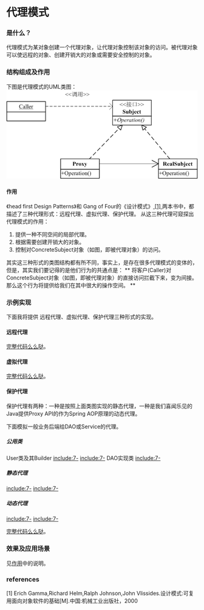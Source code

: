 # 代理模式

### 是什么？

代理模式为某对象创建一个代理对象，让代理对象控制该对象的访问。被代理对象可以使远程的对象、创建开销大的对象或需要安全控制的对象。

### 结构组成及作用

下图是代理模式的UML类图：
![ Proxy Pattern UML Class diagram](Proxy.png)

#### 作用

《head first Design Patterns》和 Gang of Four的《设计模式》[ [1] ](#references)两本书中，都描述了三种代理形式：远程代理、虚拟代理、保护代理。
从这三种代理可窥探出代理模式的作用：
1. 提供一种不同空间的局部代理。
2. 根据需要创建开销大的对象。
3. 控制对ConcreteSubject对象（如图，即被代理对象）的访问。

其实这三种形式的类图结构都有所不同，事实上，是存在很多代理模式的变体的，但是，其实我们要记得的是他们行为的共通点是：
** 将客户(Caller)对ConcreteSubject对象（如图，即被代理对象）的直接访问拦截下来，变为间接。那么这个行为将提供给我们在其中很大的操作空间。 **

### 示例实现

下面我将提供 远程代理、虚拟代理、保护代理三种形式的实现。

#### 远程代理

[完整代码么么哒](https://github.com/teaho2015/design-patterns-learning/tree/master/src/main/java/com/tea/proxy/remoteproxy/)。


#### 虚拟代理


[完整代码么么哒](https://github.com/teaho2015/design-patterns-learning/tree/master/src/main/java/com/tea/proxy/virtualproxy/)。

#### 保护代理

保护代理有两种：一种是按照上面类图实现的静态代理，一种是我们喜闻乐见的Java提供Proxy API的作为Spring AOP原理的动态代理。

下面模拟一般业务后端给DAO或Service的代理。

##### 公用类
User类及其Builder
[include:7-](../src/main/java/com/tea/proxy/protectProxy/User.java)
[include:7-](../src/main/java/com/tea/proxy/protectProxy/UserBuilder.java)
DAO实现类
[include:7-](../src/main/java/com/tea/proxy/protectProxy/UserDAOImpl.java)

##### 静态代理

[include:7-](../src/main/java/com/tea/proxy/protectProxy/staticProxy/ProtectProxy.java)
[include:7-](../src/main/java/com/tea/proxy/protectProxy/staticProxy/TestMain.java)


##### 动态代理

[include:7-](../src/main/java/com/tea/proxy/protectProxy/staticProxy/ProtectedProxy.java)
[include:7-](../src/main/java/com/tea/proxy/protectProxy/staticProxy/TestMain.java)

[完整代码么么哒](https://github.com/teaho2015/design-patterns-learning/tree/master/src/main/java/com/tea/proxy/protectProxy/)。

### 效果及应用场景

见[作用](#作用)中的说明。

### references
[1] Erich Gamma,Richard Helm,Ralph Johnson,John Vlissides.设计模式:可复用面向对象软件的基础[M].中国:机械工业出版社，2000
